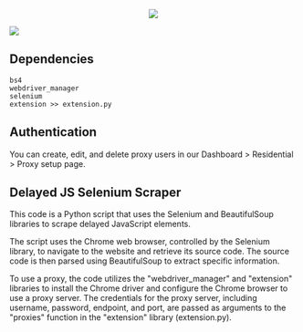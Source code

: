 <p align="center">
<a href="https://dashboard.decodo.com/?page=residential-proxies&utm_source=socialorganic&utm_medium=social&utm_campaign=resi_trial_GITHUB"><img src="https://github.com/user-attachments/assets/60bb48bd-8dcc-48b2-82c9-a218e1e4449c"></a>
</p>


[![](https://dcbadge.vercel.app/api/server/Ja8dqKgvbZ)](https://discord.gg/Ja8dqKgvbZ)

## Dependencies

```
bs4
webdriver_manager
selenium
extension >> extension.py
```

## Authentication

You can create, edit, and delete proxy users in our Dashboard > Residential > Proxy setup page.

## Delayed JS Selenium Scraper

This code is a Python script that uses the Selenium and BeautifulSoup libraries to scrape delayed JavaScript elements.

The script uses the Chrome web browser, controlled by the Selenium library, to navigate to the website and retrieve its source code. The source code is then parsed using BeautifulSoup to extract specific information.

To use a proxy, the code utilizes the "webdriver_manager" and "extension" libraries to install the Chrome driver and configure the Chrome browser to use a proxy server. The credentials for the proxy server, including username, password, endpoint, and port, are passed as arguments to the "proxies" function in the "extension" library (extension.py).


